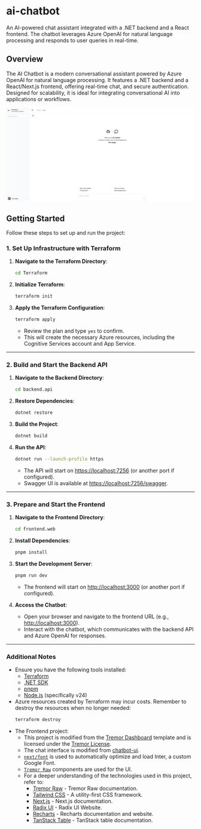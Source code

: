 # ai-chatbot
An AI-powered chat assistant integrated with a .NET backend and a React frontend. The chatbot leverages Azure OpenAI for natural language processing and responds to user queries in real-time.

## Overview
The AI Chatbot is a modern conversational assistant powered by Azure OpenAI for natural language processing. It features a .NET backend and a React/Next.js frontend, offering real-time chat, and secure authentication. Designed for scalability, it is ideal for integrating conversational AI into applications or workflows.

![Demo](Frontend.Web/demo.png)

## Getting Started

Follow these steps to set up and run the project:

### 1. Set Up Infrastructure with Terraform

1. **Navigate to the Terraform Directory**:
   ```bash
   cd Terraform
   ```
2. **Initialize Terraform**:
   ```bash
   terraform init
   ```
3. **Apply the Terraform Configuration**:
   ```bash
   terraform apply
   ```
   * Review the plan and type `yes` to confirm.
   * This will create the necessary Azure resources, including the Cognitive Services account and App Service.

---

### 2. Build and Start the Backend API

1. **Navigate to the Backend Directory**:
   ```bash
   cd backend.api
   ```
2. **Restore Dependencies**:
   ```bash
   dotnet restore
   ```
3. **Build the Project**:
   ```bash
   dotnet build
   ```
4. **Run the API**:
   ```bash
   dotnet run --launch-profile https
   ```
   * The API will start on [https://localhost:7256](https://localhost:7256/) (or another port if configured).
   * Swagger UI is available at [https://localhost:7256/swagger](https://localhost:7256/swagger).

---

### 3. Prepare and Start the Frontend

1. **Navigate to the Frontend Directory**:
   ```bash
   cd frontend.web
   ```
2. **Install Dependencies**:
   ```bash
   pnpm install
   ```
3. **Start the Development Server**:
   ```bash
   pnpm run dev
   ```
   * The frontend will start on [http://localhost:3000](http://localhost:3000) (or another port if configured).

4. **Access the Chatbot**:
   * Open your browser and navigate to the frontend URL (e.g., [http://localhost:3000](http://localhost:3000)).
   * Interact with the chatbot, which communicates with the backend API and Azure OpenAI for responses.

---

### Additional Notes
  * Ensure you have the following tools installed:
    - [Terraform](https://developer.hashicorp.com/terraform)
    - [.NET SDK](https://dotnet.microsoft.com/en-us/download)
    - [pnpm](https://pnpm.io/installation)
    - [Node.js](https://nodejs.org) (specifically v24)
  * Azure resources created by Terraform may incur costs. Remember to destroy the resources when no longer needed:
    ```bash
    terraform destroy
    ```
  * The Frontend project:
    - This project is modified from the [Tremor Dashboard](https://tremor.so) template and is licensed under the [Tremor License](https://blocks.tremor.so/license).
    - The chat interface is modified from [chatbot-ui](https://github.com/ChristophHandschuh/chatbot-ui).
    - [`next/font`](https://nextjs.org/docs/basic-features/font-optimization) is used to automatically optimize and load Inter, a custom Google Font.
    - [`Tremor Raw`](https://raw.tremor.so/docs/getting-started/installation) components are used for the UI.
    - For a deeper understanding of the technologies used in this project, refer to:
      - [Tremor Raw](https://raw.tremor.so) - Tremor Raw documentation.
      - [Tailwind CSS](https://tailwindcss.com) - A utility-first CSS framework.
      - [Next.js](https://nextjs.org/docs) - Next.js documentation.
      - [Radix UI](https://www.radix-ui.com) - Radix UI Website.
      - [Recharts](https://recharts.org) - Recharts documentation and website.
      - [TanStack Table](https://tanstack.com/table/latest) - TanStack table documentation.
